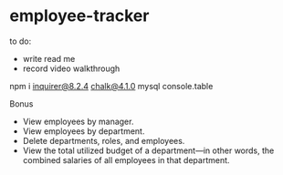 # employee-tracker

to do:
- write read me
- record video walkthrough 

npm i inquirer@8.2.4
chalk@4.1.0
mysql
console.table

Bonus
- View employees by manager.
- View employees by department.
- Delete departments, roles, and employees.
- View the total utilized budget of a department—in other words, the combined salaries of all employees in that department.